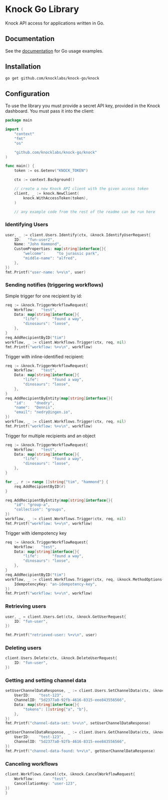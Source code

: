 # Knock Go Library

Knock API access for applications written in Go.

## Documentation

See the [documentation](https://docs.knock.app/) for Go usage examples.

## Installation

```sh
go get github.com/knocklabs/knock-go/knock
```

## Configuration

To use the library you must provide a secret API key, provided in the Knock dashboard. You must pass it into the client:

```go
package main

import (
    "context"
    "fmt"
    "os"

    "github.com/knocklabs/knock-go/knock"
)

func main() {
    token := os.Getenv("KNOCK_TOKEN")

    ctx := context.Background()

    // create a new Knock API client with the given access token
    client, _ := knock.NewClient(
        knock.WithAccessToken(token),
    )

    // any example code from the rest of the readme can be run here

```

### Identifying Users

```go
user, _ := client.Users.Identify(ctx, &knock.IdentifyUserRequest{
    ID:   "fun-user2",
    Name: "John Hammond",
    CustomProperties: map[string]interface{}{
        "welcome":     "to jurassic park",
        "middle-name": "alfred",
    },
})
fmt.Printf("user-name: %+v\n", user)
```

### Sending notifies (triggering workflows)

Simple trigger for one recipient by id:

```go
req := &knock.TriggerWorkflowRequest{
    Workflow:   "test",
    Data: map[string]interface{}{
        "life":      "found a way",
        "dinosaurs": "loose",
    },
}
req.AddRecipientByID("tim")
workflow, _ := client.Workflows.Trigger(ctx, req, nil)
fmt.Printf("workflow: %+v\n", workflow)
```

Trigger with inline-identified recipient:

```go
req := &knock.TriggerWorkflowRequest{
    Workflow:   "test",
    Data: map[string]interface{}{
        "life":      "found a way",
        "dinosaurs": "loose",
    },
}
req.AddRecipientByEntity(map[string]interface{}{
    "id":    "dnedry",
    "name":  "Dennis",
    "email": "nedry@ingen.io",
})
workflow, _ := client.Workflows.Trigger(ctx, req, nil)
fmt.Printf("workflow: %+v\n", workflow)
```

Trigger for multiple recipients and an object

```go
req := &knock.TriggerWorkflowRequest{
    Workflow:   "test",
    Data: map[string]interface{}{
        "life":      "found a way",
        "dinosaurs": "loose",
    },
}

for _, r := range []string{"tim", "hammond"} {
    req.AddRecipientByID(r)
}

req.AddRecipientByEntity(map[string]interface{}{
    "id": "group-a",
    "collection": "groups",
})
workflow, _ := client.Workflows.Trigger(ctx, req, nil)
fmt.Printf("workflow: %+v\n", workflow)
```

Trigger with idempotency key
```go
req := &knock.TriggerWorkflowRequest{
    Workflow:   "test",
    Data: map[string]interface{}{
        "life":      "found a way",
        "dinosaurs": "loose",
    },
}
req.AddRecipientByID("tim")
workflow, _ := client.Workflows.Trigger(ctx, req, &knock.MethodOptions{
    IdempotencyKey: "an-idempotency-key",
})
fmt.Printf("workflow: %+v\n", workflow)
```

### Retrieving users

```go
user, _ = client.Users.Get(ctx, &knock.GetUserRequest{
    ID: "fun-user",
})

fmt.Printf("retrieved-user: %+v\n", user)
```

### Deleting users

```go
client.Users.Delete(ctx, &knock.DeleteUserRequest{
    ID: "fun-user",
})
```

### Getting and setting channel data

```go
setUserChannelDataResponse, _ := client.Users.SetChannelData(ctx, &knock.SetUserChannelDataRequest{
    UserID:    "test-123",
    ChannelID: "5d2377a0-92fb-4616-8315-eee843556566",
    Data: map[string]interface{}{
        "tokens": []string{"a", "b"},
    },
})
fmt.Printf("channel-data-set: %+v\n", setUserChannelDataResponse)

getUserChannelDataResponse, _ := client.Users.GetChannelData(ctx, &knock.GetUserChannelDataRequest{
    UserID:    "test-123",
    ChannelID: "5d2377a0-92fb-4616-8315-eee843556566",
})
fmt.Printf("channel-data-found: %+v\n", getUserChannelDataResponse)
```

### Canceling workflows

```go
client.Workflows.Cancel(ctx, &knock.CancelWorkflowRequest{
    Workflow:        "test",
    CancellationKey: "user-123",
})
}
```
